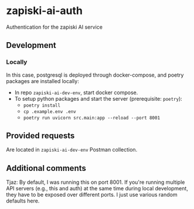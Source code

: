# zapiski-ai-auth

Authentication for the zapiski AI service

## Development

### Locally

In this case, postgresql is deployed through docker-compose, and poetry packages are installed locally:

- In repo `zapiski-ai-dev-env`, start docker compose.
- To setup python packages and start the server (prerequisite: `poetry`):
  - `poetry install`
  - `cp .example.env .env`
  - `poetry run uvicorn src.main:app --reload --port 8001`

## Provided requests

Are located in `zapiski-ai-dev-env` Postman collection.

## Additional comments

Tjaz: By default, I was running this on port 8001. If you're running multiple API servers (e.g., this and auth) at the same time
during local development, they have to be exposed over different ports. I just use various random defaults here.
